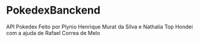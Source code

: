 # PokedexBanckend
API Pokedex 
Feito por Plynio Henrique Murat da Silva e Nathalia Top Hondei com a ajuda de Rafael Correa de Melo
